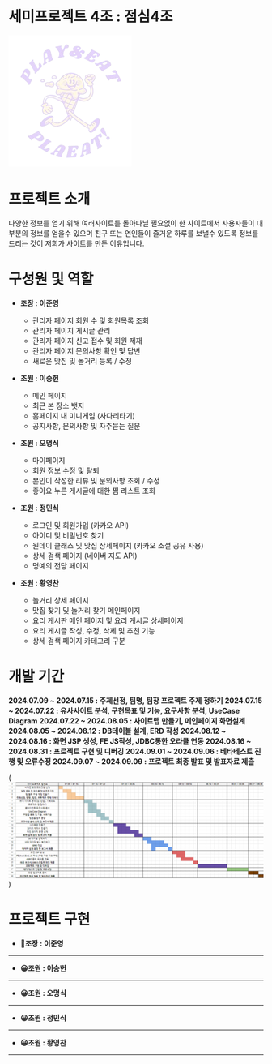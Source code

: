 # 세미프로젝트 4조 : 점심4조
 
 
![PLAEAT로고](semi/WebContent/resources/backGroundImg/play_eat-removebg-preview.png)


# 프로젝트 소개

다양한 정보를 얻기 위해 여러사이트를 돌아다닐 필요없이 한 사이트에서 사용자들이 대부분의 정보를 얻을수 있으며 친구 또는 연인들이 즐거운 하루를 보낼수 있도록 정보를 드리는 것이 저희가 사이트를 만든 이유입니다.



# 구성원 및 역할

 - **조장 : 이준영** 
    - 관리자 페이지 회원 수 및 회원목록 조회
    - 관리자 페이지 게시글 관리
    - 관리자 페이지 신고 접수 및 회원 제재
    - 관리자 페이지 문의사항 확인 및 답변
    - 새로운 맛집 및 놀거리 등록 / 수정

- **조원 : 이승헌**
    - 메인 페이지 
    - 최근 본 장소 뱃지  
    - 홈페이지 내 미니게임 (사다리타기)
    - 공지사항, 문의사항 및 자주묻는 질문

- **조원 : 오명식** 
    - 마이페이지 
    - 회원 정보 수정 및 탈퇴
    - 본인이 작성한 리뷰 및 문의사항 조회 / 수정
    - 좋아요 누른 게시글에 대한 찜 리스트 조회

- **조원 : 정민식** 
    - 로그인 및 회원가입 (카카오 API)
    - 아이디 및 비밀번호 찾기
    - 원데이 클래스 및 맛집 상세페이지 (카카오 소셜 공유 사용)
    - 상세 검색 페이지 (네이버 지도 API)
    - 명예의 전당 페이지

- **조원 : 황영찬**
    - 놀거리 상세 페이지 
    - 맛집 찾기 및 놀거리 찾기 메인페이지
    - 요리 게시판 메인 페이지 및 요리 게시글 상세페이지
    - 요리 게시글 작성, 수정, 삭제 및 추천 기능
    - 상세 검색 페이지 카테고리 구분

# 개발 기간

**2024.07.09 ~ 2024.07.15 : 주제선정, 팀명, 팀장 프로젝트 주제 정하기**
**2024.07.15 ~ 2024.07.22 : 유사사이트 분석, 구현목표 및 기능, 요구사항 분석, UseCase Diagram**
**2024.07.22 ~ 2024.08.05 : 사이트맵 만들기, 메인페이지 화면설계**
**2024.08.05 ~ 2024.08.12 : DB테이블 설계, ERD 작성**
**2024.08.12 ~ 2024.08.16 : 화면 JSP 생성, FE JS작성, JDBC통한 오라클 연동**
**2024.08.16 ~ 2024.08.31 : 프로젝트 구현 및 디버깅**
**2024.09.01 ~ 2024.09.06 : 베타테스트 진행 및 오류수정**
**2024.09.07 ~ 2024.09.09 : 프로젝트 최종 발표 및 발표자료 제출**

(![alt text](image.png))








# 프로젝트 구현

- **🙂조장 : 이준영**

<hr>

- **😀조원 : 이승헌**

<hr>

- **😀조원 : 오명식**

<hr>

- **😀조원 : 정민식**

<hr>

- **😀조원 : 황영찬**

<hr>


